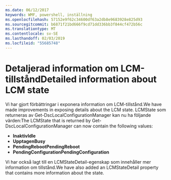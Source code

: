 ```yaml
---
ms.date: 06/12/2017
keywords: WMF, powershell, inställning
ms.openlocfilehash: 57152e9f62c34600df63a2db8e9683928e825d93
ms.sourcegitcommit: b6871f21bd666f9cd71dd336bb3f844cf472b56c
ms.translationtype: MT
ms.contentlocale: sv-SE
ms.lasthandoff: 02/03/2019
ms.locfileid: "55685748"
---
```

# <a name="detailed-information-about-lcm-state"></a><span data-ttu-id="fd238-102">Detaljerad information om LCM-tillstånd</span><span class="sxs-lookup"><span data-stu-id="fd238-102">Detailed information about LCM state</span></span>

<span data-ttu-id="fd238-103">Vi har gjort förbättringar i exponera information om LCM-tillstånd.</span><span class="sxs-lookup"><span data-stu-id="fd238-103">We have made improvements in exposing details about the LCM state.</span></span> <span data-ttu-id="fd238-104">LCMState som returneras av Get-DscLocalConfigurationManager kan nu ha följande värden:</span><span class="sxs-lookup"><span data-stu-id="fd238-104">The LCMState that is returned by Get-DscLocalConfigurationManager can now contain the following values:</span></span>

* <span data-ttu-id="fd238-105">**Inaktiv**</span><span class="sxs-lookup"><span data-stu-id="fd238-105">**Idle**</span></span>
* <span data-ttu-id="fd238-106">**Upptagen**</span><span class="sxs-lookup"><span data-stu-id="fd238-106">**Busy**</span></span>
* <span data-ttu-id="fd238-107">**PendingReboot**</span><span class="sxs-lookup"><span data-stu-id="fd238-107">**PendingReboot**</span></span>
* <span data-ttu-id="fd238-108">**PendingConfiguration**</span><span class="sxs-lookup"><span data-stu-id="fd238-108">**PendingConfiguration**</span></span>

<span data-ttu-id="fd238-109">Vi har också lagt till en LCMStateDetail-egenskap som innehåller mer information om tillstånd.</span><span class="sxs-lookup"><span data-stu-id="fd238-109">We have also added an LCMStateDetail property that contains more information about the state.</span></span>
